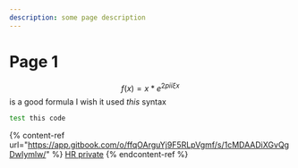 ```yaml
---
description: some page description
---
```


# Page 1

$$f(x) = x * e^{2 pi i \xi x}$$ is a good formula I wish it used $this$ syntax



```bash
test this code
```

{% content-ref url="https://app.gitbook.com/o/ffqOArguYj9F5RLpVgmf/s/1cMDAADiXGvQgDwIymlw/" %}
[HR private](https://app.gitbook.com/o/ffqOArguYj9F5RLpVgmf/s/1cMDAADiXGvQgDwIymlw/)
{% endcontent-ref %}
